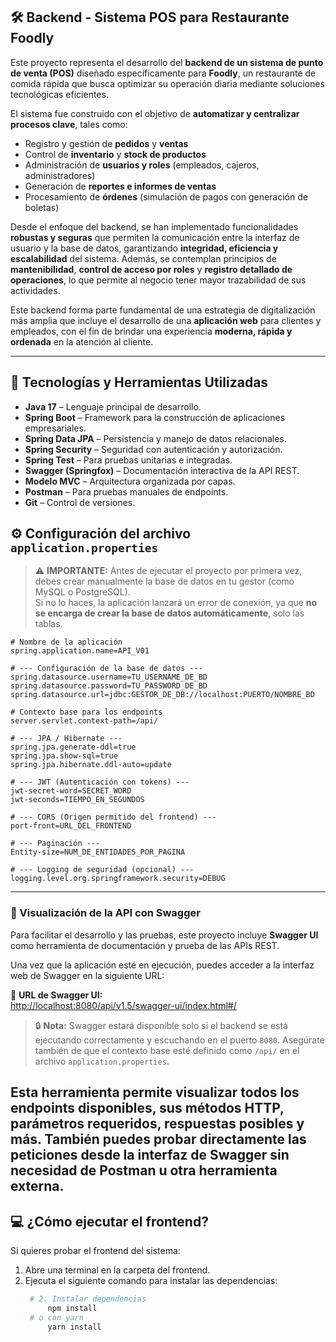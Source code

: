 ## 🛠️ Backend - Sistema POS para Restaurante Foodly

Este proyecto representa el desarrollo del **backend de un sistema de punto de venta (POS)** diseñado específicamente para **Foodly**, un restaurante de comida rápida que busca optimizar su operación diaria mediante soluciones tecnológicas eficientes.

El sistema fue construido con el objetivo de **automatizar y centralizar procesos clave**, tales como:

- Registro y gestión de **pedidos** y **ventas**
- Control de **inventario** y **stock de productos**
- Administración de **usuarios y roles** (empleados, cajeros, administradores)
- Generación de **reportes e informes de ventas**
- Procesamiento de **órdenes** (simulación de pagos con generación de boletas)

Desde el enfoque del backend, se han implementado funcionalidades **robustas y seguras** que permiten la comunicación entre la interfaz de usuario y la base de datos, garantizando **integridad, eficiencia y escalabilidad** del sistema. Además, se contemplan principios de **mantenibilidad**, **control de acceso por roles** y **registro detallado de operaciones**, lo que permite al negocio tener mayor trazabilidad de sus actividades.

Este backend forma parte fundamental de una estrategia de digitalización más amplia que incluye el desarrollo de una **aplicación web** para clientes y empleados, con el fin de brindar una experiencia **moderna, rápida y ordenada** en la atención al cliente.

---

## 🧰 Tecnologías y Herramientas Utilizadas

- **Java 17** – Lenguaje principal de desarrollo.
- **Spring Boot** – Framework para la construcción de aplicaciones empresariales.
- **Spring Data JPA** – Persistencia y manejo de datos relacionales.
- **Spring Security** – Seguridad con autenticación y autorización.
- **Spring Test** – Para pruebas unitarias e integradas.
- **Swagger (Springfox)** – Documentación interactiva de la API REST.
- **Modelo MVC** – Arquitectura organizada por capas.
- **Postman** – Para pruebas manuales de endpoints.
- **Git** – Control de versiones.

## ⚙️ Configuración del archivo `application.properties`

> ⚠️ **IMPORTANTE:** Antes de ejecutar el proyecto por primera vez, debes crear manualmente la base de datos en tu gestor (como MySQL o PostgreSQL).  
> Si no lo haces, la aplicación lanzará un error de conexión, ya que **no se encarga de crear la base de datos automáticamente**, solo las tablas.

```properties
# Nombre de la aplicación
spring.application.name=API_V01

# --- Configuración de la base de datos ---
spring.datasource.username=TU_USERNAME_DE_BD
spring.datasource.password=TU_PASSWORD_DE_BD
spring.datasource.url=jdbc:GESTOR_DE_DB://localhost:PUERTO/NOMBRE_BD

# Contexto base para los endpoints
server.servlet.context-path=/api/

# --- JPA / Hibernate ---
spring.jpa.generate-ddl=true
spring.jpa.show-sql=true
spring.jpa.hibernate.ddl-auto=update

# --- JWT (Autenticación con tokens) ---
jwt-secret-word=SECRET_WORD
jwt-seconds=TIEMPO_EN_SEGUNDOS

# --- CORS (Origen permitido del frontend) ---
port-front=URL_DEL_FRONTEND

# --- Paginación ---
Entity-size=NUM_DE_ENTIDADES_POR_PAGINA

# --- Logging de seguridad (opcional) ---
logging.level.org.springframework.security=DEBUG
```
---

### 📘 Visualización de la API con Swagger

Para facilitar el desarrollo y las pruebas, este proyecto incluye **Swagger UI** como herramienta de documentación y prueba de las APIs REST.

Una vez que la aplicación esté en ejecución, puedes acceder a la interfaz web de Swagger en la siguiente URL:

🔗 **URL de Swagger UI:**  
[http://localhost:8080/api/v1.5/swagger-ui/index.html#/](http://localhost:8080/api/v1.5/swagger-ui/index.html#/)

> 🔒 **Nota:** Swagger estará disponible solo si el backend se está ejecutando correctamente y escuchando en el puerto `8080`. Asegúrate también de que el contexto base esté definido como `/api/` en el archivo `application.properties`.

Esta herramienta permite visualizar todos los endpoints disponibles, sus métodos HTTP, parámetros requeridos, respuestas posibles y más. También puedes **probar directamente las peticiones** desde la interfaz de Swagger sin necesidad de Postman u otra herramienta externa.
--

## 💻 ¿Cómo ejecutar el frontend?

Si quieres probar el frontend del sistema:

1. Abre una terminal en la carpeta del frontend.
2. Ejecuta el siguiente comando para instalar las dependencias:
   ```bash
    # 2. Instalar dependencias
        npm install
    # o con yarn
        yarn install
   ```
